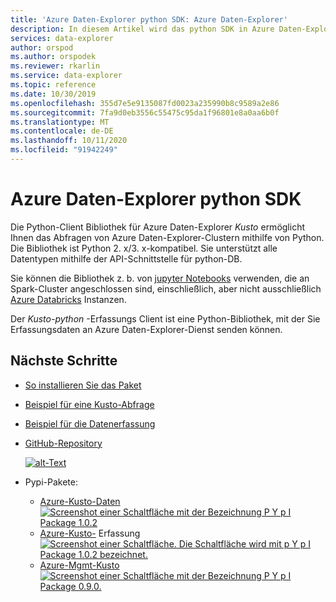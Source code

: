 ```yaml
---
title: 'Azure Daten-Explorer python SDK: Azure Daten-Explorer'
description: In diesem Artikel wird das python SDK in Azure Daten-Explorer beschrieben.
services: data-explorer
author: orspod
ms.author: orspodek
ms.reviewer: rkarlin
ms.service: data-explorer
ms.topic: reference
ms.date: 10/30/2019
ms.openlocfilehash: 355d7e5e9135087fd0023a235990b8c9589a2e86
ms.sourcegitcommit: 7fa9d0eb3556c55475c95da1f96801e8a0aa6b0f
ms.translationtype: MT
ms.contentlocale: de-DE
ms.lasthandoff: 10/11/2020
ms.locfileid: "91942249"
---
```

# <a name="azure-data-explorer-python-sdk"></a>Azure Daten-Explorer python SDK

Die Python-Client Bibliothek für Azure Daten-Explorer *Kusto* ermöglicht Ihnen das Abfragen von Azure Daten-Explorer-Clustern mithilfe von Python. Die Bibliothek ist Python 2. x/3. x-kompatibel. Sie unterstützt alle Datentypen mithilfe der API-Schnittstelle für python-DB.

Sie können die Bibliothek z. b. von [jupyter Notebooks](https://jupyter.org/) verwenden, die an Spark-Cluster angeschlossen sind, einschließlich, aber nicht ausschließlich [Azure Databricks](https://azure.microsoft.com/services/databricks/) Instanzen.

Der *Kusto-python* -Erfassungs Client ist eine Python-Bibliothek, mit der Sie Erfassungsdaten an Azure Daten-Explorer-Dienst senden können.

## <a name="next-steps"></a>Nächste Schritte

* [So installieren Sie das Paket](https://github.com/Azure/azure-kusto-python#install)

* [Beispiel für eine Kusto-Abfrage](https://github.com/Azure/azure-kusto-python/blob/master/azure-kusto-data/tests/sample.py)

* [Beispiel für die Datenerfassung](https://github.com/Azure/azure-kusto-python/blob/master/azure-kusto-ingest/tests/sample.py)

* [GitHub-Repository](https://github.com/Azure/azure-kusto-python)

    [![alt-Text](https://travis-ci.org/Azure/azure-kusto-python.svg?branch=master "azure-kusto-python")](https://travis-ci.org/Azure/azure-kusto-python)

* Pypi-Pakete:

    * [Azure-Kusto-Daten](https://pypi.org/project/azure-kusto-data/) 
     [ ![ Screenshot einer Schaltfläche mit der Bezeichnung P Y p I Package 1.0.2](https://badge.fury.io/py/azure-kusto-data.svg)](https://badge.fury.io/py/azure-kusto-data)
    * [Azure-Kusto-](https://pypi.org/project/azure-kusto-ingest/) 
     Erfassung [ ![ Screenshot einer Schaltfläche. Die Schaltfläche wird mit p Y p I Package 1.0.2 bezeichnet.](https://badge.fury.io/py/azure-kusto-ingest.svg)](https://badge.fury.io/py/azure-kusto-ingest)
    * [Azure-Mgmt-Kusto](https://pypi.org/project/azure-mgmt-kusto/) 
     [ ![ Screenshot einer Schaltfläche mit der Bezeichnung P Y p I Package 0.9.0.](https://badge.fury.io/py/azure-mgmt-kusto.svg)](https://badge.fury.io/py/azure-mgmt-kusto)
